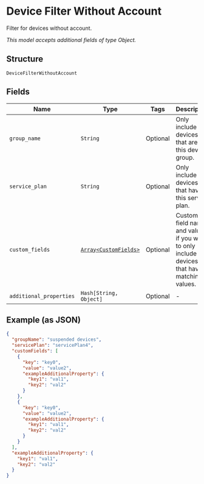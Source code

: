 
# Device Filter Without Account

Filter for devices without account.

*This model accepts additional fields of type Object.*

## Structure

`DeviceFilterWithoutAccount`

## Fields

| Name | Type | Tags | Description |
|  --- | --- | --- | --- |
| `group_name` | `String` | Optional | Only include devices that are in this device group. |
| `service_plan` | `String` | Optional | Only include devices that have this service plan. |
| `custom_fields` | [`Array<CustomFields>`](../../doc/models/custom-fields.md) | Optional | Custom field names and values, if you want to only include devices that have matching values. |
| `additional_properties` | `Hash[String, Object]` | Optional | - |

## Example (as JSON)

```json
{
  "groupName": "suspended devices",
  "servicePlan": "servicePlan4",
  "customFields": [
    {
      "key": "key0",
      "value": "value2",
      "exampleAdditionalProperty": {
        "key1": "val1",
        "key2": "val2"
      }
    },
    {
      "key": "key0",
      "value": "value2",
      "exampleAdditionalProperty": {
        "key1": "val1",
        "key2": "val2"
      }
    }
  ],
  "exampleAdditionalProperty": {
    "key1": "val1",
    "key2": "val2"
  }
}
```

